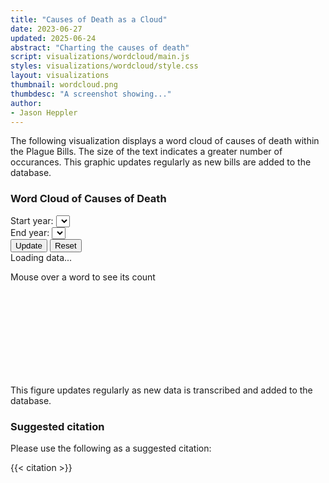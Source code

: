 ```yaml
---
title: "Causes of Death as a Cloud"
date: 2023-06-27
updated: 2025-06-24
abstract: "Charting the causes of death"
script: visualizations/wordcloud/main.js
styles: visualizations/wordcloud/style.css
layout: visualizations
thumbnail: wordcloud.png
thumbdesc: "A screenshot showing..."
author:
- Jason Heppler
---
```


The following visualization displays a word cloud of causes of death within the Plague Bills. The size of the text indicates a greater number of occurances. This graphic updates regularly as new bills are added to the database.

<div id="row">
    <h3>Word Cloud of Causes of Death</h3>
    <div class="flex flex-wrap items-center space-x-4 mb-6">
      <div class="flex flex-col space-y-2">
            <label class="block text-gray-700 text-sm font-bold" for="start-year">
              Start year:
            </label>
            <select class="shadow appearance-none border rounded w-full py-2 px-3 text-gray-700 leading-tight focus:outline-none focus:shadow-outline" id="start-year"></select>
          </div>
          <div class="flex flex-col space-y-2">
            <label class="block text-gray-700 text-sm font-bold" for="end-year">
              End year:
            </label>
            <select class="shadow appearance-none border rounded w-full py-2 px-3 text-gray-700 leading-tight focus:outline-none focus:shadow-outline" id="end-year"></select>
          </div>
  <div class="flex space-x-2 ml-auto mt-5">
    <button id="update-button" type="button" class="rounded-l-lg border border-gray-200 bg-white text-sm font-medium px-4 py-2 text-gray-900 hover:bg-dbn-blue hover:text-black focus:z-10 focus:ring-2 focus:ring-blue-700 focus:text-blue-700">Update</button>
    <button id="reset-button" type="button" class="rounded-r-md border border-gray-200 bg-white text-sm font-medium px-4 py-2 text-gray-900 hover:bg-dbn-blue hover:text-blue-700 focus:z-10 focus:ring-2 focus:ring-blue-700 focus:text-blue-700">Reset</button>
  </div>
</div>
    <div class="loading_chart">Loading data...</div>
    <p id="word-info">Mouse over a word to see its count</p>
    <svg id="chart"></svg>
    <figcaption>This figure updates regularly as new data is transcribed and added to the database.</figcaption>
</div>

### Suggested citation

Please use the following as a suggested citation:

{{< citation >}}
